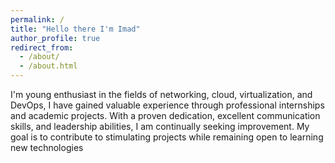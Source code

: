 ```yaml
---
permalink: /
title: "Hello there I'm Imad"
author_profile: true
redirect_from: 
  - /about/
  - /about.html
---
```


I'm  young enthusiast in the fields of networking, cloud,
 virtualization, and DevOps, I have gained valuable
 experience through professional internships and
 academic projects. With a proven dedication,
 excellent communication skills, and leadership
 abilities, I am continually seeking improvement. My
 goal is to contribute to stimulating projects while
 remaining open to learning new technologies

